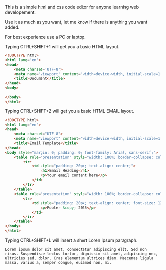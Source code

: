 This is a simple html and css code editor for anyone learning web developement.

Use it as much as you want, let me know if there is anything you want added.

For best experience use a PC or laptop.

Typing CTRL+SHIFT+1 will get you a basic HTML layout.

```html
<!DOCTYPE html>
<html lang='en'>
<head>
    <meta charset='UTF-8'>
    <meta name='viewport' content='width=device-width, initial-scale=1.0'>
    <title>Document</title>
</head>
<body>
    
</body>
</html>
```

Typing CTRL+SHIFT+2 will get you a basic HTML EMAIL layout.

```html
<!DOCTYPE html>
<html lang="en">
<head>
    <meta charset="UTF-8">
    <meta name="viewport" content="width=device-width, initial-scale=1.0">
    <title>Email Template</title>
</head>
<body style="margin: 0; padding: 0; font-family: Arial, sans-serif;">
    <table role="presentation" style="width: 100%; border-collapse: collapse;">
        <tr>
            <td style="padding: 20px; text-align: center;">
                <h1>Email Heading</h1>
                <p>Your email content here</p>
            </td>
        </tr>
    </table>
    <table role="presentation" style="width: 100%; border-collapse: collapse;">
        <tr>
            <td style="padding: 20px; text-align: center; font-size: 12px;">
                <p>Footer &copy; 2025</p>
            </td>
        </tr>
    </table>
</body>
</html>
```

Typing CTRL+SHIFT+L will insert a short Loren Ipsum paragraph.

```
Lorem ipsum dolor sit amet, consectetur adipiscing elit. Sed non risus. Suspendisse lectus tortor, dignissim sit amet, adipiscing nec, ultricies sed, dolor. Cras elementum ultrices diam. Maecenas ligula massa, varius a, semper congue, euismod non, mi.
```